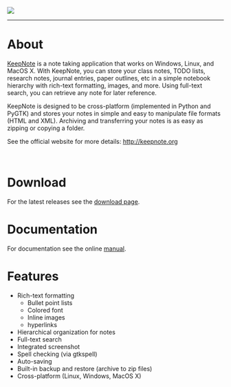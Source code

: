[![](http://keepnote.org/keepnote/images/keepnote-logo.png)](http://keepnote.org/keepnote)


---


# About #

[KeepNote](http://keepnote.org) is a note taking application that works on Windows, Linux, and MacOS X. With KeepNote, you can store your class notes, TODO lists, research notes, journal entries, paper outlines, etc in a simple notebook hierarchy with rich-text formatting, images, and more. Using full-text search, you can retrieve any note for later reference.

KeepNote is designed to be cross-platform (implemented in Python and PyGTK) and stores your notes in simple and easy to manipulate file formats (HTML and XML). Archiving and transferring your notes is as easy as zipping or copying a folder.

See the official website for more details: http://keepnote.org

![![](http://keepnote.org/images/thumbs/screenshot2.png)](http://keepnote.org/images/screenshot2.png) ![![](http://keepnote.org/images/thumbs/screenshot3.png)](http://keepnote.org/images/screenshot3.png)

# Download #

For the latest releases see the [download page](http://keepnote.org/index.shtml#download).

# Documentation #

For documentation see the online [manual](http://keepnote.org/manual.shtml).

# Features #

  * Rich-text formatting
    * Bullet point lists
    * Colored font
    * Inline images
    * hyperlinks
  * Hierarchical organization for notes
  * Full-text search
  * Integrated screenshot
  * Spell checking (via gtkspell)
  * Auto-saving
  * Built-in backup and restore (archive to zip files)
  * Cross-platform (Linux, Windows, MacOS X)